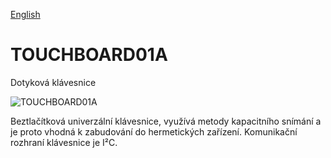 
[English](./README.md)
<!--- module --->
# TOUCHBOARD01A
<!--- Emodule --->

<!--- subtitle --->Dotyková klávesnice<!--- Esubtitle --->

![TOUCHBOARD01A]()

<!--- description --->Beztlačítková univerzální klávesnice, využívá metody kapacitního snímání a je proto vhodná k zabudování do hermetických zařízení. Komunikační rozhraní klávesnice je I²C. <!--- Edescription --->
            